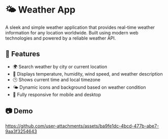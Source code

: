# 🌤️ Weather App

A sleek and simple weather application that provides real-time weather information for any location worldwide. Built using modern web technologies and powered by a reliable weather API.

## 🚀 Features

- 🌍 Search weather by city or current location
- 📍 Displays temperature, humidity, wind speed, and weather description
- 🕒 Shows current time and local timezone
- 🌤️ Dynamic icons and background based on weather condition
- 📱 Fully responsive for mobile and desktop

## 📷 Demo

https://github.com/user-attachments/assets/ba9fe1dc-4bcd-477b-abe7-9aa3f3254643


